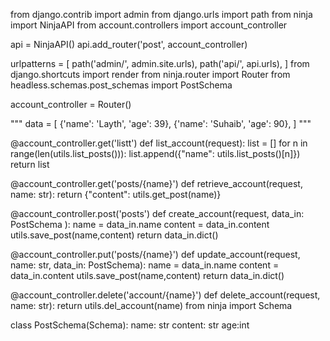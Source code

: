 from django.contrib import admin
from django.urls import path
from ninja import NinjaAPI
from account.controllers import account_controller

api = NinjaAPI()
api.add_router('post', account_controller)

urlpatterns = [
    path('admin/', admin.site.urls),
    path('api/', api.urls),
]
from django.shortcuts import render
from ninja.router import Router
from headless.schemas.post_schemas import PostSchema

account_controller = Router()

"""
data = [
    {'name': 'Layth', 'age': 39},
    {'name': 'Suhaib', 'age': 90},
]
"""

@account_controller.get('listt')
def list_account(request):
    list = []
    for n in range(len(utils.list_posts())):
        list.append({"name": utils.list_posts()[n]})
    return list




@account_controller.get('posts/{name}') 
def retrieve_account(request, name: str):
    return {"content": utils.get_post(name)} 


@account_controller.post('posts') 
def create_account(request, data_in: PostSchema ):
    name = data_in.name
    content = data_in.content
    utils.save_post(name,content)
    return data_in.dict()
    
 @account_controller.put('posts/{name}')
def update_account(request, name: str, data_in: PostSchema):
    name = data_in.name
    content = data_in.content
    utils.save_post(name,content)
    return data_in.dict()


@account_controller.delete('account/{name}')
def delete_account(request, name: str):
    return utils.del_account(name)
    from ninja import Schema

class PostSchema(Schema):
    name: str
    content: str
    age:int

